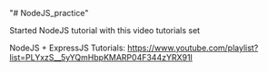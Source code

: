 "# NodeJS_practice" 

Started NodeJS tutorial with this video tutorials set

NodeJS + ExpressJS Tutorials: https://www.youtube.com/playlist?list=PLYxzS__5yYQmHbpKMARP04F344zYRX91I